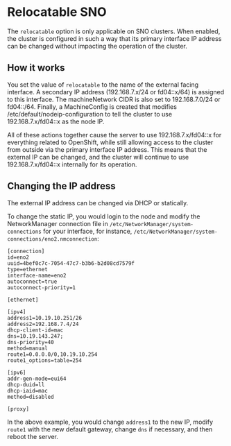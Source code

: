 # Relocatable SNO
The ```relocatable``` option is only applicable on SNO clusters. When enabled, the cluster is configured in such a way that its primary interface IP address can be changed without impacting the operation of the cluster.

## How it works
You set the value of ```relocatable``` to the name of the external facing interface. A secondary IP address (192.168.7.x/24 or fd04::x/64) is assigned to this interface. The machineNetwork CIDR is also set to 192.168.7.0/24 or fd04::/64. Finally, a MachineConfig is created that modifies /etc/default/nodeip-configuration to tell the cluster to use 192.168.7.x/fd04::x as the node IP.

All of these actions together cause the server to use 192.168.7.x/fd04::x for everything related to OpenShift, while still allowing access to the cluster from outside via the primary interface IP address. This means that the external IP can be changed, and the cluster will continue to use 192.168.7.x/fd04::x internally for its operation.

## Changing the IP address
The external IP address can be changed via DHCP or statically.

To change the static IP, you would login to the node and modify the NetworkManager connection file in ```/etc/NetworkManager/system-connections``` for your interface, for instance, ```/etc/NetworkManager/system-connections/eno2.nmconnection```:
```
[connection]
id=eno2
uuid=4bef0c7c-7054-47c7-b3b6-b2d08cd7579f
type=ethernet
interface-name=eno2
autoconnect=true
autoconnect-priority=1

[ethernet]

[ipv4]
address1=10.19.10.251/26
address2=192.168.7.4/24
dhcp-client-id=mac
dns=10.19.143.247;
dns-priority=40
method=manual
route1=0.0.0.0/0,10.19.10.254
route1_options=table=254

[ipv6]
addr-gen-mode=eui64
dhcp-duid=ll
dhcp-iaid=mac
method=disabled

[proxy]
```

In the above example, you would change ```address1``` to the new IP, modify ```route1``` with the new default gateway, change ```dns``` if necessary, and then reboot the server.
